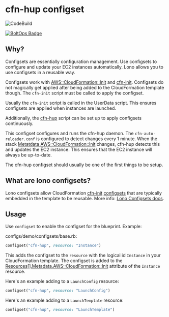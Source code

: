 # cfn-hup configset

![CodeBuild](https://codebuild.us-west-2.amazonaws.com/badges?uuid=eyJlbmNyeXB0ZWREYXRhIjoiV3JyMHYvZHVPNlNORnloUVE1YzlNTWJkZUJmNmVtaXdvZ1pKV1U4SUUrcU9VcTVZdm5qbVA2cWdIdUZ0VEIraTVyaFpUajBpK2NvZmNFeTRWaEI1TnI0PSIsIml2UGFyYW1ldGVyU3BlYyI6IjZFRnpCNXh4ZEY3L2dqS00iLCJtYXRlcmlhbFNldFNlcmlhbCI6MX0%3D&branch=master)

[![BoltOps Badge](https://img.boltops.com/boltops/badges/boltops-badge.png)](https://www.boltops.com)

## Why?

Configsets are essentially configuration management. Use configsets to configure and update your EC2 instances automatically. Lono allows you to use configsets in a reusable way.

Configsets work with [AWS::CloudFormation::Init](https://docs.aws.amazon.com/AWSCloudFormation/latest/UserGuide/aws-resource-init.html) and [cfn-init](https://docs.aws.amazon.com/AWSCloudFormation/latest/UserGuide/cfn-init.html). Configsets do not magically get applied after being added to the CloudFormation template though.  The `cfn-init` script must be called to apply the configset.

Usually the `cfn-init` script is called in the UserData script. This ensures configsets are applied when instances are launched.

Additionally, the [cfn-hup](https://github.com/boltopspro/cfn-hup) script can be set up to apply configsets continuously.

This configset configures and runs the cfn-hup daemon. The `cfn-auto-reloader.conf` is configured to detect changes every 1 minute.  When the stack [Metatdata AWS::CloudFormation::Init](https://docs.aws.amazon.com/AWSCloudFormation/latest/UserGuide/aws-resource-init.html) changes, cfn-hup detects this and updates the EC2 instance. This ensures that the EC2 instance will always be up-to-date.

The cfn-hup configset should usually be one of the first things to be setup.

## What are lono configsets?

Lono configsets allow CloudFormation [cfn-init](https://docs.aws.amazon.com/AWSCloudFormation/latest/UserGuide/cfn-init.html) [configsets](https://docs.aws.amazon.com/AWSCloudFormation/latest/UserGuide/aws-resource-init.html) that are typically embedded in the template to be reusable.  More info: [Lono Configsets docs](https://lono.cloud/docs/configsets/).

## Usage

Use `configset` to enable the configset for the blueprint.  Example:

configs/demo/configsets/base.rb:

```ruby
configset("cfn-hup", resource: "Instance")
```

This adds the configset to the `resource` with the logical id `Instance` in your CloudFormation template.  The configset is added to the [Resources[].Metadata.AWS::CloudFormation::Init](https://docs.aws.amazon.com/AWSCloudFormation/latest/UserGuide/aws-resource-init.html) attribute of the `Instance` resource.

Here's an example adding to a `LaunchConfig` resource:

```ruby
configset("cfn-hup", resource: "LaunchConfig")
```

Here's an example adding to a `LaunchTemplate` resource:

```ruby
configset("cfn-hup", resource: "LaunchTemplate")
```
